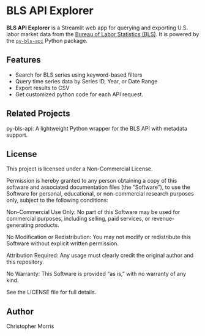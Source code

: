 # BLS API Explorer

**BLS API Explorer** is a Streamlit web app for querying and exporting U.S. labor market data from the [Bureau of Labor Statistics (BLS)](https://www.bls.gov/). It is powered by the [`py-bls-api`](https://github.com/your-username/py-bls-api) Python package.

## Features

- Search for BLS series using keyword-based filters
- Query time series data by Series ID, Year, or Date Range
- Export results to CSV
- Get customized python code for each API request.

## Related Projects
py-bls-api: A lightweight Python wrapper for the BLS API with metadata support.

## License
This project is licensed under a Non-Commercial License.

Permission is hereby granted to any person obtaining a copy of this software and associated documentation files (the “Software”), to use the Software for personal, educational, or non-commercial research purposes only, subject to the following conditions:

Non-Commercial Use Only: No part of this Software may be used for commercial purposes, including selling, paid services, or revenue-generating products.

No Modification or Redistribution: You may not modify or redistribute this Software without explicit written permission.

Attribution Required: Any usage must clearly credit the original author and this repository.

No Warranty: This Software is provided “as is,” with no warranty of any kind.

See the LICENSE file for full details.

## Author
Christopher Morris
